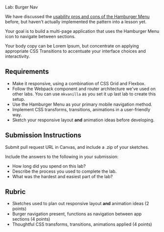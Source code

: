 Lab: Burger Nav

We have discussed the [usability pros and cons of the Hamburger Menu](https://uxplanet.org/basic-patterns-for-mobile-navigation-d12a87686efe) before, but haven't actually implemented the pattern into a lesson yet.

Your goal is to build a multi-page application that uses the Hamburger Menu icon to navigate between sections.

Your body copy can be Lorem Ipsum, but concentrate on applying appropriate CSS Transitions to accentuate your interface choices and interactivity.

## Requirements
* Make it responsive, using a combination of CSS Grid and Flexbox.
* Follow the Webpack component and router architecture we've used on other labs. You can use `mkvanilla` as you set it up last lab to create this setup.
* Use the Hamburger Menu as your primary mobile navigation method.
* Implement CSS transforms, transitions, animations in a user-friendly way.
* Sketch your responsive layout **and** animation ideas before developing.

## Submission Instructions
Submit pull request URL in Canvas, and include a .zip of your sketches.

Include the answers to the following in your submission:

* How long did you spend on this lab?
* Describe the process you used to complete the lab.
* What was the hardest and easiest part of the lab?

## Rubric
* Sketches used to plan out responsive layout **and** animation ideas (2 points)
* Burger navigation present, functions as navigation between app sections (4 points)
* Thoughtful CSS transforms, transitions, animations applied (4 points)
